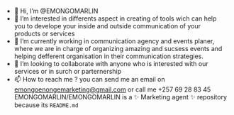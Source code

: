 - 👋 Hi, I’m @EMONGOMARLIN
- 👀 I’m interested in differents aspect in creating of tools wich can help you to develope your inside and outside communication of your products or services
- 🌱 I’m currently working in communication agency and events planer, where we are in charge of organizing amazing and sucsess events and helping defferent organisation in their communication strategies.
- 💞️ I’m looking to collaborate with anyone who is interested with our services or in surch or parternership
- 📫 How to reach me ? you can send me an email on emongoenongemarketing@gmail.com or call me +257 69 28 83 45
EMONGOMARLIN/EMONGOMARLIN is a ✨ Marketing agent ✨ repository because its `README.md`
